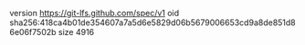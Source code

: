 version https://git-lfs.github.com/spec/v1
oid sha256:418ca4b01de354607a7a5d6e5829d06b5679006653cd9a8de851d86e06f7502b
size 4916
